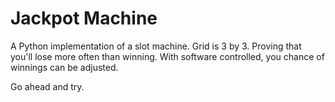 # Jackpot Machine

A Python implementation of a slot machine. Grid is 3 by 3. Proving that you'll lose more often than winning. With software controlled, you chance of winnings can be adjusted.

Go ahead and try.
